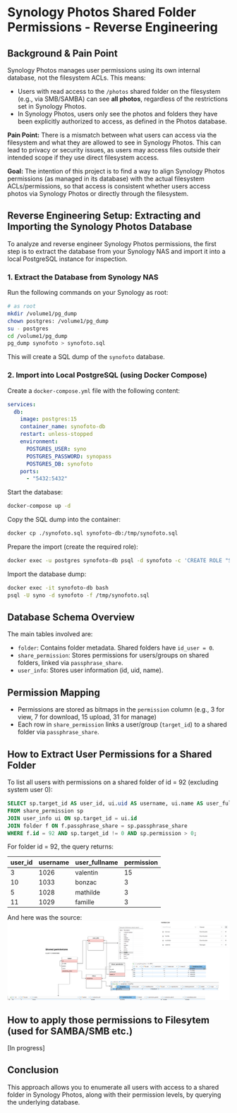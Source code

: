 # Synology Photos Shared Folder Permissions - Reverse Engineering

## Background & Pain Point

Synology Photos manages user permissions using its own internal database, not the filesystem ACLs. This means:

- Users with read access to the `/photos` shared folder on the filesystem (e.g., via SMB/SAMBA) can see **all photos**, regardless of the restrictions set in Synology Photos.
- In Synology Photos, users only see the photos and folders they have been explicitly authorized to access, as defined in the Photos database.

**Pain Point:** There is a mismatch between what users can access via the filesystem and what they are allowed to see in Synology Photos. This can lead to privacy or security issues, as users may access files outside their intended scope if they use direct filesystem access.

**Goal:** The intention of this project is to find a way to align Synology Photos permissions (as managed in its database) with the actual filesystem ACLs/permissions, so that access is consistent whether users access photos via Synology Photos or directly through the filesystem.

## Reverse Engineering Setup: Extracting and Importing the Synology Photos Database

To analyze and reverse engineer Synology Photos permissions, the first step is to extract the database from your Synology NAS and import it into a local PostgreSQL instance for inspection.

### 1. Extract the Database from Synology NAS

Run the following commands on your Synology as root:

```sh
# as root
mkdir /volume1/pg_dump
chown postgres: /volume1/pg_dump
su - postgres
cd /volume1/pg_dump
pg_dump synofoto > synofoto.sql
```

This will create a SQL dump of the `synofoto` database.

### 2. Import into Local PostgreSQL (using Docker Compose)

Create a `docker-compose.yml` file with the following content:

```yaml
services:
  db:
    image: postgres:15
    container_name: synofoto-db
    restart: unless-stopped
    environment:
      POSTGRES_USER: syno
      POSTGRES_PASSWORD: synopass
      POSTGRES_DB: synofoto
    ports:
      - "5432:5432"
```

Start the database:

```sh
docker-compose up -d
```

Copy the SQL dump into the container:

```sh
docker cp ./synofoto.sql synofoto-db:/tmp/synofoto.sql
```

Prepare the import (create the required role):

```sh
docker exec -u postgres synofoto-db psql -d synofoto -c 'CREATE ROLE "SynologyPhotos";'
```

Import the database dump:

```sh
docker exec -it synofoto-db bash
psql -U syno -d synofoto -f /tmp/synofoto.sql
```

## Database Schema Overview

The main tables involved are:

- `folder`: Contains folder metadata. Shared folders have `id_user = 0`.
- `share_permission`: Stores permissions for users/groups on shared folders, linked via `passphrase_share`.
- `user_info`: Stores user information (id, uid, name).

## Permission Mapping

- Permissions are stored as bitmaps in the `permission` column (e.g., 3 for view, 7 for download, 15 upload, 31 for manage)
- Each row in `share_permission` links a user/group (`target_id`) to a shared folder via `passphrase_share`.

## How to Extract User Permissions for a Shared Folder

To list all users with permissions on a shared folder of id = 92 (excluding system user 0):

```sql
SELECT sp.target_id AS user_id, ui.uid AS username, ui.name AS user_fullname, sp.permission
FROM share_permission sp
JOIN user_info ui ON sp.target_id = ui.id
JOIN folder f ON f.passphrase_share = sp.passphrase_share
WHERE f.id = 92 AND sp.target_id != 0 AND sp.permission > 0;
```

For folder id = 92, the query returns:

| user_id | username | user_fullname | permission |
|---------|----------|---------------|------------|
| 3       | 1026     | valentin      | 15         |
| 10      | 1033     | bonzac        | 3          |
| 5       | 1028     | mathilde      | 3          |
| 11      | 1029     | famille       | 3          |

And here was the source:
![Reverse Engineer overview](synofoto.drawio.png)

## How to apply those permissions to Filesytem (used for SAMBA/SMB etc.)
[In progress]

## Conclusion

This approach allows you to enumerate all users with access to a shared folder in Synology Photos, along with their permission levels, by querying the underlying database.